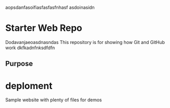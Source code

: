 
aopsdanfasoifiasfasfasfnhasf
asdoinasidn
# Starter Web Repo
Dodavanjaeoasdnasndas
This repository is for showing how Git and GitHub work
dkfkadnfnksdfdfn
## Purpose
# deploment
Sample website with plenty of files for demos